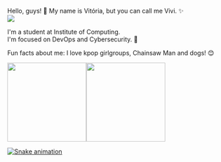 Hello, guys! 👋 My name is Vitória, but you can call me Vivi. ✨ <br/>
<img src="https://media.tenor.com/jLQH5AO5lWsAAAAC/loona-chuu.gif"> <br/>

I'm a student at Institute of Computing. <br/>
I'm focused on DevOps and Cybersecurity. 💖<br/>

Fun facts about me: I love kpop girlgroups, Chainsaw Man and dogs! 😊<br/>


<div><a href="https://github.com/viwoh"><img height="180em" src="https://github-readme-stats.vercel.app/api/top-langs/?username=viwoh&layout=compact&langs_count=7&theme=dracula"/><img height="180em" src="https://github-readme-stats.vercel.app/api?username=viwoh&show_icons=true&theme=dracula&include_all_commits=true&count_private=true"/></div>

  ![Snake animation](https://github.com/viwoh/viwoh/blob/output/github-contribution-grid-snake.svg)
